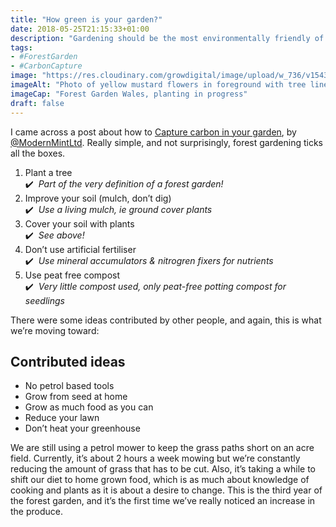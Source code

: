 ```yaml
---
title: "How green is your garden?"
date: 2018-05-25T21:15:33+01:00
description: "Gardening should be the most environmentally friendly of endeavours but that isn’t necessarily the case"
tags: 
- #ForestGarden
- #CarbonCapture
image: "https://res.cloudinary.com/growdigital/image/upload/w_736/v1543955046/timelapse-28510026388.jpg"
imageAlt: "Photo of yellow mustard flowers in foreground with tree lined hedge and bark mulch in distance"
imageCap: "Forest Garden Wales, planting in progress"
draft: false
---
```


I came across a post about how to [Capture carbon in your garden](https://modernmint.co.uk/capture-carbon/), by [@ModernMintLtd](https://twitter.com/ModernMintLtd/). Really simple, and not surprisingly, forest gardening ticks all the boxes.

1. Plant a tree  
  ✔️&nbsp;&nbsp;_Part of the very definition of a forest garden!_
2. Improve your soil (mulch, don’t dig)  
  ✔️&nbsp;&nbsp;_Use a living mulch, ie ground cover plants_
3. Cover your soil with plants  
  ✔️️&nbsp;&nbsp;_See above!_
4. Don’t use artificial fertiliser  
  ✔️&nbsp;&nbsp;_Use mineral accumulators & nitrogren fixers for nutrients_
5. Use peat free compost  
  ✔️&nbsp;&nbsp;_Very little compost used, only peat-free potting compost for seedlings_

There were some ideas contributed by other people, and again, this is what we’re moving toward:

## Contributed ideas

* No petrol based tools
* Grow from seed at home
* Grow as much food as you can
* Reduce your lawn
* Don’t heat your greenhouse

We are still using a petrol mower to keep the grass paths short on an acre field. Currently, it’s about 2 hours a week mowing but we’re constantly reducing the amount of grass that has to be cut. Also, it’s taking a while to shift our diet to home grown food, which is as much about knowledge of cooking and plants as it is about a desire to change. This is the third year of the forest garden, and it’s the first time we’ve really noticed an increase in the produce.
